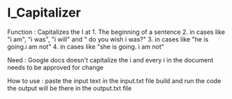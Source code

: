 # I_Capitalizer

Function : Capitalizes the I at
              1. The beginning of a sentence
              2. in cases like "i am", "i was", "i will" and " do you wish i was?"
              3. in cases like "he is going.i am not" 
              4. in cases like "she is going. i am not"
              
Need : Google docs doesn't capitalize the i and every i in the document needs to be approved for change

How to use : paste the input text in the input.txt file
             build and run the code
             the output will be there in the output.txt file

